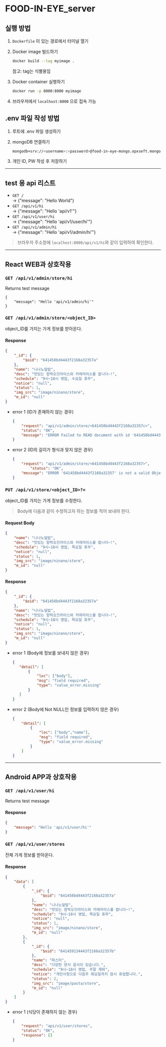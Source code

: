 # FOOD-IN-EYE_server

## 실행 방법  

1. `Dockerfile` 이 있는 경로에서 터미널 열기
2. Docker image 빌드하기
    
    ```bash
    docker build --tag myimage .
    ```
    
    참고: tag는 식별용임
    
3. Docker container 실행하기
    
    ```bash
    docker run -p 8000:8000 myimage
    ```
    
4. 브라우저에서 `localhost:8000` 으로 접속 가능
   
## .env 파일 작성 방법

1. 루트에 .env 파일 생성하기
2. mongoDB 연결하기

    ```bash
    mongodb+srv://<username>:<password>@food-in-eye-mongo.opxseft.mongodb.net/test
    ```

3. 개인 ID, PW 작성 후 저장하기

---
## test 용 api 리스트
- `GET /`  
-> {"message": "Hello World"}  
- `GET /api/v1/hi`  
-> {"message": "Hello 'api/v1'"}
- `GET /api/v1/user/hi`  
-> {"message": "Hello 'api/v1/user/hi'"}
- `GET /api/v1/admin/hi`  
-> {"message": "Hello 'api/v1/admin/hi'"}  
  
> 브라우저 주소창에 `localhost:8000/api/v1/hi`와 같이 입력하여 확인한다.
---
## React WEB과 상호작용

### `GET /api/v1/admin/store/hi`
Returns test message

```
{ 
    "message": "Hello 'api/v1/admin/hi'" 
}
```

### `GET /api/v1/admin/store/<object_ID>` 
object_ID를 가지는 가게 정보를 받아온다.  

#### Response 

```json
{
    "_id": {
        "$oid": "641458bd4443f2168a32357a"
    },
    "name": "니나노덮밥",  
    "desc": "맛있는 함박오므라이스와 카레라이스를 팝니다~!",  
    "schedule": "9시~18시 영업, 수요일 휴무",  
    "notice": "null",  
    "status": 1,  
    "img_src": "image/ninano/store",  
    "m_id": "null"
}
```

- error 1 (ID가 존재하지 않는 경우)   

    ```json
    { 
        "request": "api/v1/admin/store/<641458bd4443f2168a32357c>", 
        "status": "OK", 
        "message": "ERROR Failed to READ document with id '641458bd4443f2168a32357c'" 
    }
    ```

- error 2 (ID의 길이가 형식과 맞지 않은 경우)

    ```json
    {
        "request": "api/v1/admin/store/<641458bd4443f2168a32357>", 
            "status": "OK", 
        "message": "ERROR '641458bd4443f2168a32357' is not a valid ObjectId, it must be a 12-byte input or a 24-character hex string"
    }
    ```

### `PUT /api/v1/store/<object_ID>?=` 
object_ID를 가지는 가게 정보를 수정한다.  
> Body에 다음과 같이 수정하고자 하는 정보를 적어 보내야 한다.

#### Request Body

```json
{  
    "name": "니나노덮밥",  
    "desc": "맛있는 함박오므라이스와 카레라이스를 팝니다~!",  
    "schedule": "9시~18시 영업, 목요일 휴무",  
    "notice": "null",  
    "status": 1,  
    "img_src": "image/ninano/store",  
    "m_id": "null" 
}
```

#### Response
  
```json
{
    "_id": {
        "$oid": "641458bd4443f2168a32357a"
    },
    "name": "니나노덮밥",  
    "desc": "맛있는 함박오므라이스와 카레라이스를 팝니다~!",  
    "schedule": "9시~18시 영업, 목요일 휴무",  
    "notice": "null",  
    "status": 1,  
    "img_src": "image/ninano/store",  
    "m_id": "null"
}
```

- error 1 (Body에 정보를 보내지 않은 경우)   
    
     ```json
    { 
        "detail": [
            {
                "loc": ["body"], 
                "msg": "field required", 
                "type": "value_error.missing"
            }
        ] 
    }
    ```

- error 2 (Body에 Not NULL인 정보를 입력하지 않은 경우)  

    ```json
    {  
        "detail": [
            {
                "loc": ["body","name"], 
                "msg": "field required", 
                "type": "value_error.missing"
            }
        ]
    }
    ```
---
## Android APP과 상호작용 

### `GET /api/v1/user/hi`
Returns test message

#### Response

```json
{
    "message": "Hello 'api/v1/user/hi'"
}
```

### `GET /api/v1/user/stores`
전체 가게 정보를 받아온다.

#### Response   

```json
{
    "data": [
        {
            "_id": {
                "$oid": "641458bd4443f2168a32357a"
            },
            "name": "니나노덮밥",  
            "desc": "맛있는 함박오므라이스와 카레라이스를 팝니다~!",  
            "schedule": "9시~18시 영업, 목요일 휴무",  
            "notice": "null",  
            "status": 1,  
            "img_src": "image/ninano/store",  
            "m_id": "null"
        },
        {
            "_id": {
                "$oid": "641459134443f2168a32357b"
            },
            "name": "파스타",  
            "desc": "다양한 양식 음식이 있습니다.",  
            "schedule": "9시~18시 영업, 주말 제외",  
            "notice": "개인사정으로 다음주 화요일까지 잠시 휴업합니다.",  
            "status": 2,  
            "img_src": "image/pasta/store",  
            "m_id": "null"
        }
    ]
}
```

- error 1 (식당이 존재하지 않는 경우)

    ```json   
    { 
        "request": "api/v1/user/stores", 
        "status": "OK", 
        "response": [] 
    }
    ```
